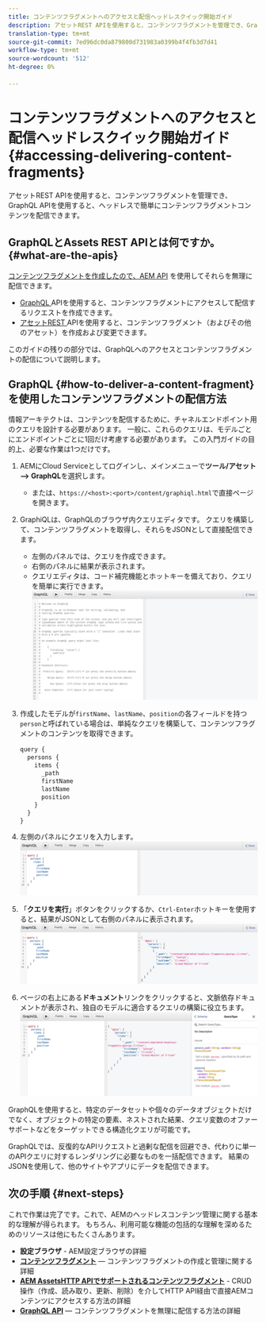 ```yaml
---
title: コンテンツフラグメントへのアクセスと配信ヘッドレスクイック開始ガイド
description: アセットREST APIを使用すると、コンテンツフラグメントを管理でき、GraphQL APIを使用すると、ヘッドレスで簡単にコンテンツフラグメントコンテンツを配信できます。
translation-type: tm+mt
source-git-commit: 7ed96dc0da879800d731983a0399b4f4fb3d7d41
workflow-type: tm+mt
source-wordcount: '512'
ht-degree: 0%

---
```



# コンテンツフラグメントへのアクセスと配信ヘッドレスクイック開始ガイド{#accessing-delivering-content-fragments}

アセットREST APIを使用すると、コンテンツフラグメントを管理でき、GraphQL APIを使用すると、ヘッドレスで簡単にコンテンツフラグメントコンテンツを配信できます。

## GraphQLとAssets REST APIとは何ですか。{#what-are-the-apis}

[コンテンツフラグメントを作成したので、AEM API](create-content-fragment.md) を使用してそれらを無理に配信できます。

* [GraphQL ](/help/assets/content-fragments/graphql-api-content-fragments.md) APIを使用すると、コンテンツフラグメントにアクセスして配信するリクエストを作成できます。
* [アセットREST ](/help/assets/content-fragments/assets-api-content-fragments.md) APIを使用すると、コンテンツフラグメント（およびその他のアセット）を作成および変更できます。

このガイドの残りの部分では、GraphQLへのアクセスとコンテンツフラグメントの配信について説明します。

## GraphQL {#how-to-deliver-a-content-fragment}を使用したコンテンツフラグメントの配信方法

情報アーキテクトは、コンテンツを配信するために、チャネルエンドポイント用のクエリを設計する必要があります。 一般に、これらのクエリは、モデルごとにエンドポイントごとに1回だけ考慮する必要があります。 この入門ガイドの目的上、必要な作業は1つだけです。

1. AEMにCloud Serviceとしてログインし、メインメニューで&#x200B;**ツール/アセット —> GraphQL**&#x200B;を選択します。
   * または、`https://<host>:<port>/content/graphiql.html`で直接ページを開きます。

1. GraphiQLは、GraphQLのブラウザ内クエリエディタです。 クエリを構築して、コンテンツフラグメントを取得し、それらをJSONとして直接配信できます。
   * 左側のパネルでは、クエリを作成できます。
   * 右側のパネルに結果が表示されます。
   * クエリエディタは、コード補完機能とホットキーを備えており、クエリを簡単に実行できます。
      ![GraphiQLエディタ](../assets/graphiql.png)

1. 作成したモデルが`firstName`、`lastName`、`position`の各フィールドを持つ`person`と呼ばれている場合は、単純なクエリを構築して、コンテンツフラグメントのコンテンツを取得できます。

   ```
   query {
     persons {
       items {
         _path
         firstName
         lastName
         position
       }
     }
   }
   ```

1. 左側のパネルにクエリを入力します。
   ![GraphiQLクエリ](../assets/graphiql-query.png)

1. 「**クエリを実行**」ボタンをクリックするか、`Ctrl-Enter`ホットキーを使用すると、結果がJSONとして右側のパネルに表示されます。
   ![GraphiQLの結果](../assets/graphiql-results.png)

1. ページの右上にある&#x200B;**ドキュメント**リンクをクリックすると、文脈依存ドキュメントが表示され、独自のモデルに適合するクエリの構築に役立ちます。
   ![GraphiQLドキュメント](../assets/graphiql-documentation.png)

GraphQLを使用すると、特定のデータセットや個々のデータオブジェクトだけでなく、オブジェクトの特定の要素、ネストされた結果、クエリ変数のオファーサポートなどをターゲットできる構造化クエリが可能です。

GraphQLでは、反復的なAPIリクエストと過剰な配信を回避でき、代わりに単一のAPIクエリに対するレンダリングに必要なものを一括配信できます。 結果のJSONを使用して、他のサイトやアプリにデータを配信できます。

## 次の手順 {#next-steps}

これで作業は完了です。これで、AEMのヘッドレスコンテンツ管理に関する基本的な理解が得られます。 もちろん、利用可能な機能の包括的な理解を深めるためのリソースは他にもたくさんあります。

* **設定ブラウザ** - AEM設定ブラウザの詳細
* **[コンテンツフラグメント](/help/assets/content-fragments/content-fragments.md)**  — コンテンツフラグメントの作成と管理に関する詳細
* **[AEM AssetsHTTP APIでサポートされるコンテンツフラグメント](/help/assets/content-fragments/assets-api-content-fragments.md)** - CRUD操作（作成、読み取り、更新、削除）を介してHTTP API経由で直接AEMコンテンツにアクセスする方法の詳細
* **[GraphQL API](/help/assets/content-fragments/graphql-api-content-fragments.md)**  — コンテンツフラグメントを無理に配信する方法の詳細
